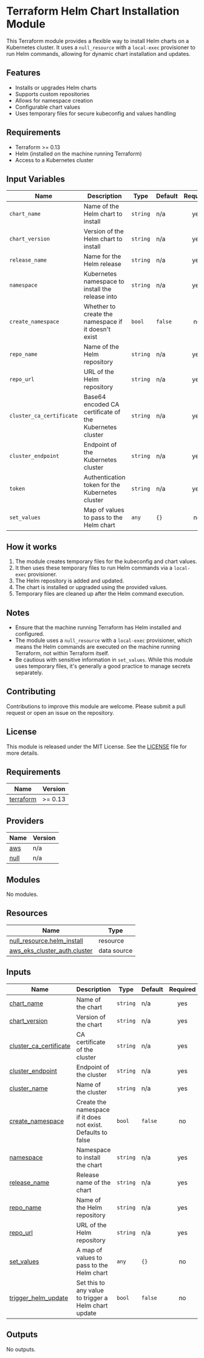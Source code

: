 # Terraform Helm Chart Installation Module

This Terraform module provides a flexible way to install Helm charts on a Kubernetes cluster. It uses a `null_resource` with a `local-exec` provisioner to run Helm commands, allowing for dynamic chart installation and updates.

## Features

- Installs or upgrades Helm charts
- Supports custom repositories
- Allows for namespace creation
- Configurable chart values
- Uses temporary files for secure kubeconfig and values handling

## Requirements

- Terraform >= 0.13
- Helm (installed on the machine running Terraform)
- Access to a Kubernetes cluster

## Input Variables

| Name | Description | Type | Default | Required |
|------|-------------|------|---------|:--------:|
| `chart_name` | Name of the Helm chart to install | `string` | n/a | yes |
| `chart_version` | Version of the Helm chart to install | `string` | n/a | yes |
| `release_name` | Name for the Helm release | `string` | n/a | yes |
| `namespace` | Kubernetes namespace to install the release into | `string` | n/a | yes |
| `create_namespace` | Whether to create the namespace if it doesn't exist | `bool` | `false` | no |
| `repo_name` | Name of the Helm repository | `string` | n/a | yes |
| `repo_url` | URL of the Helm repository | `string` | n/a | yes |
| `cluster_ca_certificate` | Base64 encoded CA certificate of the Kubernetes cluster | `string` | n/a | yes |
| `cluster_endpoint` | Endpoint of the Kubernetes cluster | `string` | n/a | yes |
| `token` | Authentication token for the Kubernetes cluster | `string` | n/a | yes |
| `set_values` | Map of values to pass to the Helm chart | `any` | `{}` | no |

## How it works

1. The module creates temporary files for the kubeconfig and chart values.
2. It then uses these temporary files to run Helm commands via a `local-exec` provisioner.
3. The Helm repository is added and updated.
4. The chart is installed or upgraded using the provided values.
5. Temporary files are cleaned up after the Helm command execution.

## Notes

- Ensure that the machine running Terraform has Helm installed and configured.
- The module uses a `null_resource` with a `local-exec` provisioner, which means the Helm commands are executed on the machine running Terraform, not within Terraform itself.
- Be cautious with sensitive information in `set_values`. While this module uses temporary files, it's generally a good practice to manage secrets separately.

## Contributing

Contributions to improve this module are welcome. Please submit a pull request or open an issue on the repository.

## License

This module is released under the MIT License. See the [LICENSE](./LICENSE) file for more details.

<!-- BEGIN_TF_DOCS -->
## Requirements

| Name | Version |
|------|---------|
| <a name="requirement_terraform"></a> [terraform](#requirement\_terraform) | >= 0.13 |

## Providers

| Name | Version |
|------|---------|
| <a name="provider_aws"></a> [aws](#provider\_aws) | n/a |
| <a name="provider_null"></a> [null](#provider\_null) | n/a |

## Modules

No modules.

## Resources

| Name | Type |
|------|------|
| [null_resource.helm_install](https://registry.terraform.io/providers/hashicorp/null/latest/docs/resources/resource) | resource |
| [aws_eks_cluster_auth.cluster](https://registry.terraform.io/providers/hashicorp/aws/latest/docs/data-sources/eks_cluster_auth) | data source |

## Inputs

| Name | Description | Type | Default | Required |
|------|-------------|------|---------|:--------:|
| <a name="input_chart_name"></a> [chart\_name](#input\_chart\_name) | Name of the chart | `string` | n/a | yes |
| <a name="input_chart_version"></a> [chart\_version](#input\_chart\_version) | Version of the chart | `string` | n/a | yes |
| <a name="input_cluster_ca_certificate"></a> [cluster\_ca\_certificate](#input\_cluster\_ca\_certificate) | CA certificate of the cluster | `string` | n/a | yes |
| <a name="input_cluster_endpoint"></a> [cluster\_endpoint](#input\_cluster\_endpoint) | Endpoint of the cluster | `string` | n/a | yes |
| <a name="input_cluster_name"></a> [cluster\_name](#input\_cluster\_name) | Name of the cluster | `string` | n/a | yes |
| <a name="input_create_namespace"></a> [create\_namespace](#input\_create\_namespace) | Create the namespace if it does not exist. Defaults to false | `bool` | `false` | no |
| <a name="input_namespace"></a> [namespace](#input\_namespace) | Namespace to install the chart | `string` | n/a | yes |
| <a name="input_release_name"></a> [release\_name](#input\_release\_name) | Release name of the chart | `string` | n/a | yes |
| <a name="input_repo_name"></a> [repo\_name](#input\_repo\_name) | Name of the Helm repository | `string` | n/a | yes |
| <a name="input_repo_url"></a> [repo\_url](#input\_repo\_url) | URL of the Helm repository | `string` | n/a | yes |
| <a name="input_set_values"></a> [set\_values](#input\_set\_values) | A map of values to pass to the Helm chart | `any` | `{}` | no |
| <a name="input_trigger_helm_update"></a> [trigger\_helm\_update](#input\_trigger\_helm\_update) | Set this to any value to trigger a Helm chart update | `bool` | `false` | no |

## Outputs

No outputs.
<!-- END_TF_DOCS -->
